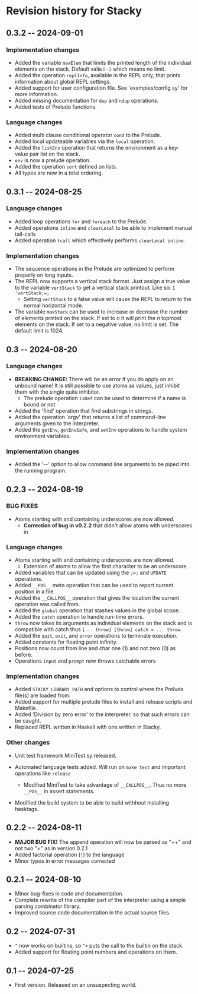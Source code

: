 # Revision history for Stacky

## 0.3.2 -- 2024-09-01

### Implementation changes

* Added the variable `maxElem` that limits the printed length of the individual elements on the stack. Default valie i `-1` which means no limit.
* Added the operation `replInfo`, available in the REPL only, that prints information about global REPL settings.
* Added support for user configuration file. See 'examples/config.sy' for more information.
* Added missing documentation for `dup` and `ndup` operations.
* Added tests of Prelude functions.

### Language changes

* Added multi clause conditional operator `cond` to the Prelude.
* Added local updateable variables via the `local` operation.
* Added the `listEnv` operation that returns the environment as a key-value pair list on the stack.
* `env` is now a prelude operation.
* Added the operation `sort` defined on lists.
* All types are now in a total ordering.

## 0.3.1 -- 2024-08-25

### Language changes

* Added loop operations `for` and `foreach` to the Prelude.
* Added operations `inline` and `clearLocal` to be able to implement manual tail-calls
* Added operation `tcall` which effectively performs `clearLocal inline`.

### Implementation changes
* The sequence operations in the Prelude are optimized to perform properly on long inputs.
* The REPL now supports a vertical stack format. Just assign a true value to the variable `vertStack` to get a vertical stack printout. Like so: `1 'vertStack;=;`
  * Setting `vertStack` to a false value will cause the REPL to return to the normal horizontal mode.
* The variable `maxStack` can be used to increase or decrease the number of elements printed on the stack. If set to $n$ it will print the $n$ topmost elements on the stack. If set to a negative value, no limit is set. The default limit is 1024.

## 0.3 -- 2024-08-20

### Language changes

* **BREAKING CHANGE:** There will be an error if you do apply on an unbound name! It is still possible to use atoms as values, just inhibit them with the single quite inhibitor.
  * The prelude operation `isDef` can be used to determine if a name is bound or not
* Added the 'find' operation that find substrings in strings.
* Added the operation 'argv' that returns a list of command-line arguments given to the interpreter.
* Added the `getEnv`, `getEnvSafe`, and `setEnv` operations to handle system environment variables.

### Implementation changes

* Added the '--' option to allow command line arguments to be piped into the running program.


## 0.2.3 -- 2024-08-19

### BUG FIXES

* Atoms starting with and containing underscores are now allowed.
  - **Correction of bug in v0.2.2** that didn't allow atoms with underscores in 

### Language changes

* Atoms starting with and containing underscores are now allowed.
  - Extension of atoms to allow the first character to be an underscore.
* Added variables that can be updated using the `;=;` and `UPDATE` operations.
* Added `__POS__` meta operation that can be used to report current position in a file.
* Added the `__CALLPOS__` operation that gives the location the current operation was called from.
* Added the `global` operation that stashes values in the global scope.
* Added the `catch` operation to handle run-time errors.
* `throw` now takes its arguments as individual elements on the stack and is compatible with catch thus `[... throw] [throw] catch = ... throw`.
* Added the `quit`, `exit`, and `error` operations to terminate execution.
* Added constants for floating point infinity.
* Positions now count from line and char one (1) and not zero (0) as before.
* Operations `input` and `prompt` now throws catchable errors

### Implementation changes

* Added `STACKY_LIBRARY_PATH` and options to control where the Prelude file(s) are loaded from.
* Added support for multiple prelude files to install and release scripts and Makefile.
* Added 'Division by zero error' to the interpreter, so that such errors can be caught.
* Replaced REPL written in Haskell with one written in Stacky.

### Other changes

* Unit test framework MiniTest.sy released.
* Automated language tests added. Will run on `make test` and important operations like `release`
  - Modified MiniTest to take advantage of `__CALLPOS__`. Thus no more `__POS__` in assert statements.

* Modified the build system to be able to build withhout installing hasktags.

## 0.2.2 -- 2024-08-11

* **MAJOR BUG FIX!** The append operation will now be parsed as "++" and not two "+" as in version 0.2.1
* Added factorial operation (`!`) to the language
* Minor typos in error messages corrected

## 0.2.1 -- 2024-08-10

* Minor bug-fixes in code and documentation.
* Complete rewrite of the compiler part of the interpreter using a simple parsing combinator library.
* Improved source code documentation in the actual source files.

## 0.2 -- 2024-07-31

* `^` now works on builtins, so `^+` puts the call to the builtin on the stack.
* Added support for floating point numbers and operations on them.

## 0.1 -- 2024-07-25

* First version. Released on an unsuspecting world.
